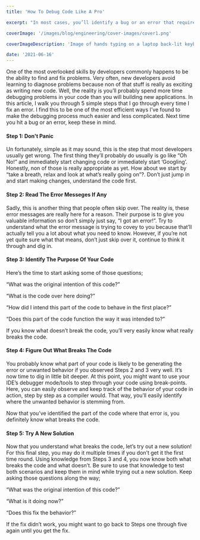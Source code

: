 ```yaml
---
title: 'How To Debug Code Like A Pro'

excerpt: "In most cases, you’ll identify a bug or an error that requires your immediate attention. In such a scenario, you don’t have much time and need to fix it like ‘right now’! You neither have a couple of days nor a week to troubleshoot this."

coverImage: '/images/blog/engineering/cover-images/cover1.png'

coverImageDescription: 'Image of hands typing on a laptop back-lit keyboard in a dark environment'

date: '2021-06-16'
---
```


One of the most overlooked skills by developers commonly happens to be the ability to find and fix problems. Very often, new developers avoid learning to diagnose problems because non of that stuff is really as exciting as writing new code. Well, the reality is you’ll probably spend more time debugging problems in your code than you will building new applications. In this article, I walk you through 5 simple steps that I go through every time I fix an error. I find this to be one of the most efficient ways I’ve found to make the debugging process much easier and less complicated. Next time you hit a bug or an error, keep these in mind.

#### Step 1: Don't Panic

Un fortunately, simple as it may sound, this is the step that most developers usually get wrong. The first thing they’ll probably do usually is go like “Oh No!” and immediately start changing code or immediately start ‘Googling’. Honestly, non of those is really appropriate as yet. How about we start by “take a breath, relax and look at what’s really going on”?. Don’t just jump in and start making changes, understand the code first.

#### Step 2: Read The Error Messeges If Any

Sadly, this is another thing that people often skip over. The reality is, these error messages are really here for a reason. Their purpose is to give you valuable information so don’t simply just say, “I got an error!”. Try to understand what the error message is trying to covey to you because that’ll actually tell you a lot about what you need to know. However, if you’re not yet quite sure what that means, don’t just skip over it, continue to think it through and dig in.

#### Step 3: Identify The Purpose Of Your Code

Here’s the time to start asking some of those questions;

“What was the original intention of this code?”

“What is the code over here doing?”

“How did I intend this part of the code to behave in the first place?”

“Does this part of the code function the way it was intended to?”

If you know what doesn’t break the code, you’ll very easily know what really breaks the code.

#### Step 4: Figure Out What Breaks The Code

You probably know what part of your code is likely to be generating the error or unwanted behavior if you observed Steps 2 and 3 very well. It’s now time to dig in little bit deeper. At this point, you might want to use your IDE’s debugger mode/tools to step through your code using break-points. Here, you can easily observe and keep track of the behavior of your code in action, step by step as a compiler would. That way, you’ll easily identify where the unwanted behavior is stemming from.

Now that you’ve identified the part of the code where that error is, you definitely know what breaks the code.

#### Step 5: Try A New Solution

Now that you understand what breaks the code, let’s try out a new solution! For this final step, you may do it multiple times if you don’t get it the first time round. Using knowledge from Steps 3 and 4, you now know both what breaks the code and what doesn’t. Be sure to use that knowledge to test both scenarios and keep them in mind while trying out a new solution. Keep asking those questions along the way;

“What was the original intention of this code?”

“What is it doing now?”

“Does this fix the behavior?”

If the fix didn’t work, you might want to go back to Steps one through five again until you get the fix.
